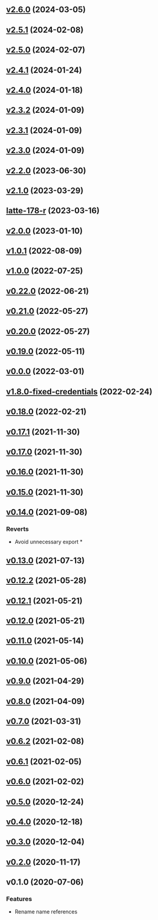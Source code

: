 
<a name="v2.6.0"></a>
## [v2.6.0](https://github.com/authgear/authgear-sdk-js/compare/v2.5.1...v2.6.0) (2024-03-05)


<a name="v2.5.1"></a>
## [v2.5.1](https://github.com/authgear/authgear-sdk-js/compare/v2.5.0...v2.5.1) (2024-02-08)


<a name="v2.5.0"></a>
## [v2.5.0](https://github.com/authgear/authgear-sdk-js/compare/v2.4.1...v2.5.0) (2024-02-07)


<a name="v2.4.1"></a>
## [v2.4.1](https://github.com/authgear/authgear-sdk-js/compare/v2.4.0...v2.4.1) (2024-01-24)


<a name="v2.4.0"></a>
## [v2.4.0](https://github.com/authgear/authgear-sdk-js/compare/v2.3.2...v2.4.0) (2024-01-18)


<a name="v2.3.2"></a>
## [v2.3.2](https://github.com/authgear/authgear-sdk-js/compare/v2.3.1...v2.3.2) (2024-01-09)


<a name="v2.3.1"></a>
## [v2.3.1](https://github.com/authgear/authgear-sdk-js/compare/v2.3.0...v2.3.1) (2024-01-09)


<a name="v2.3.0"></a>
## [v2.3.0](https://github.com/authgear/authgear-sdk-js/compare/v2.2.0...v2.3.0) (2024-01-09)


<a name="v2.2.0"></a>
## [v2.2.0](https://github.com/authgear/authgear-sdk-js/compare/v2.1.0...v2.2.0) (2023-06-30)


<a name="v2.1.0"></a>
## [v2.1.0](https://github.com/authgear/authgear-sdk-js/compare/latte-178-r...v2.1.0) (2023-03-29)


<a name="latte-178-r"></a>
## [latte-178-r](https://github.com/authgear/authgear-sdk-js/compare/v2.0.0...latte-178-r) (2023-03-16)


<a name="v2.0.0"></a>
## [v2.0.0](https://github.com/authgear/authgear-sdk-js/compare/v1.0.1...v2.0.0) (2023-01-10)


<a name="v1.0.1"></a>
## [v1.0.1](https://github.com/authgear/authgear-sdk-js/compare/v1.0.0...v1.0.1) (2022-08-09)


<a name="v1.0.0"></a>
## [v1.0.0](https://github.com/authgear/authgear-sdk-js/compare/v0.22.0...v1.0.0) (2022-07-25)


<a name="v0.22.0"></a>
## [v0.22.0](https://github.com/authgear/authgear-sdk-js/compare/v0.21.0...v0.22.0) (2022-06-21)


<a name="v0.21.0"></a>
## [v0.21.0](https://github.com/authgear/authgear-sdk-js/compare/v0.20.0...v0.21.0) (2022-05-27)


<a name="v0.20.0"></a>
## [v0.20.0](https://github.com/authgear/authgear-sdk-js/compare/v0.19.0...v0.20.0) (2022-05-27)


<a name="v0.19.0"></a>
## [v0.19.0](https://github.com/authgear/authgear-sdk-js/compare/v0.0.0...v0.19.0) (2022-05-11)


<a name="v0.0.0"></a>
## [v0.0.0](https://github.com/authgear/authgear-sdk-js/compare/v1.8.0-fixed-credentials...v0.0.0) (2022-03-01)


<a name="v1.8.0-fixed-credentials"></a>
## [v1.8.0-fixed-credentials](https://github.com/authgear/authgear-sdk-js/compare/v0.18.0...v1.8.0-fixed-credentials) (2022-02-24)


<a name="v0.18.0"></a>
## [v0.18.0](https://github.com/authgear/authgear-sdk-js/compare/v0.17.1...v0.18.0) (2022-02-21)


<a name="v0.17.1"></a>
## [v0.17.1](https://github.com/authgear/authgear-sdk-js/compare/v0.17.0...v0.17.1) (2021-11-30)


<a name="v0.17.0"></a>
## [v0.17.0](https://github.com/authgear/authgear-sdk-js/compare/v0.16.0...v0.17.0) (2021-11-30)


<a name="v0.16.0"></a>
## [v0.16.0](https://github.com/authgear/authgear-sdk-js/compare/v0.15.0...v0.16.0) (2021-11-30)


<a name="v0.15.0"></a>
## [v0.15.0](https://github.com/authgear/authgear-sdk-js/compare/v0.14.0...v0.15.0) (2021-11-30)


<a name="v0.14.0"></a>
## [v0.14.0](https://github.com/authgear/authgear-sdk-js/compare/v0.13.0...v0.14.0) (2021-09-08)

### Reverts

* Avoid unnecessary export *


<a name="v0.13.0"></a>
## [v0.13.0](https://github.com/authgear/authgear-sdk-js/compare/v0.12.2...v0.13.0) (2021-07-13)


<a name="v0.12.2"></a>
## [v0.12.2](https://github.com/authgear/authgear-sdk-js/compare/v0.12.1...v0.12.2) (2021-05-28)


<a name="v0.12.1"></a>
## [v0.12.1](https://github.com/authgear/authgear-sdk-js/compare/v0.12.0...v0.12.1) (2021-05-21)


<a name="v0.12.0"></a>
## [v0.12.0](https://github.com/authgear/authgear-sdk-js/compare/v0.11.0...v0.12.0) (2021-05-21)


<a name="v0.11.0"></a>
## [v0.11.0](https://github.com/authgear/authgear-sdk-js/compare/v0.10.0...v0.11.0) (2021-05-14)


<a name="v0.10.0"></a>
## [v0.10.0](https://github.com/authgear/authgear-sdk-js/compare/v0.9.0...v0.10.0) (2021-05-06)


<a name="v0.9.0"></a>
## [v0.9.0](https://github.com/authgear/authgear-sdk-js/compare/v0.8.0...v0.9.0) (2021-04-29)


<a name="v0.8.0"></a>
## [v0.8.0](https://github.com/authgear/authgear-sdk-js/compare/v0.7.0...v0.8.0) (2021-04-09)


<a name="v0.7.0"></a>
## [v0.7.0](https://github.com/authgear/authgear-sdk-js/compare/v0.6.2...v0.7.0) (2021-03-31)


<a name="v0.6.2"></a>
## [v0.6.2](https://github.com/authgear/authgear-sdk-js/compare/v0.6.1...v0.6.2) (2021-02-08)


<a name="v0.6.1"></a>
## [v0.6.1](https://github.com/authgear/authgear-sdk-js/compare/v0.6.0...v0.6.1) (2021-02-05)


<a name="v0.6.0"></a>
## [v0.6.0](https://github.com/authgear/authgear-sdk-js/compare/v0.5.0...v0.6.0) (2021-02-02)


<a name="v0.5.0"></a>
## [v0.5.0](https://github.com/authgear/authgear-sdk-js/compare/v0.4.0...v0.5.0) (2020-12-24)


<a name="v0.4.0"></a>
## [v0.4.0](https://github.com/authgear/authgear-sdk-js/compare/v0.3.0...v0.4.0) (2020-12-18)


<a name="v0.3.0"></a>
## [v0.3.0](https://github.com/authgear/authgear-sdk-js/compare/v0.2.0...v0.3.0) (2020-12-04)


<a name="v0.2.0"></a>
## [v0.2.0](https://github.com/authgear/authgear-sdk-js/compare/v0.1.0...v0.2.0) (2020-11-17)


<a name="v0.1.0"></a>
## v0.1.0 (2020-07-06)

### Features

* Rename name references

